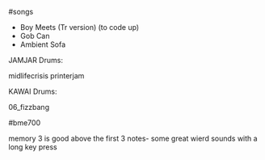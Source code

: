 








#songs

- Boy Meets (Tr version) (to code up)
- Gob Can
- Ambient Sofa

JAMJAR Drums: 

midlifecrisis
printerjam


KAWAI Drums: 

06_fizzbang


#bme700

memory 3 is good above the first 3 notes- some great wierd sounds with a long key press
